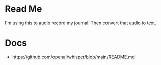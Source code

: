 # Read Me
I'm using this to audio record my journal. Then convert that audio to text.

# Docs
- https://github.com/openai/whisper/blob/main/README.md